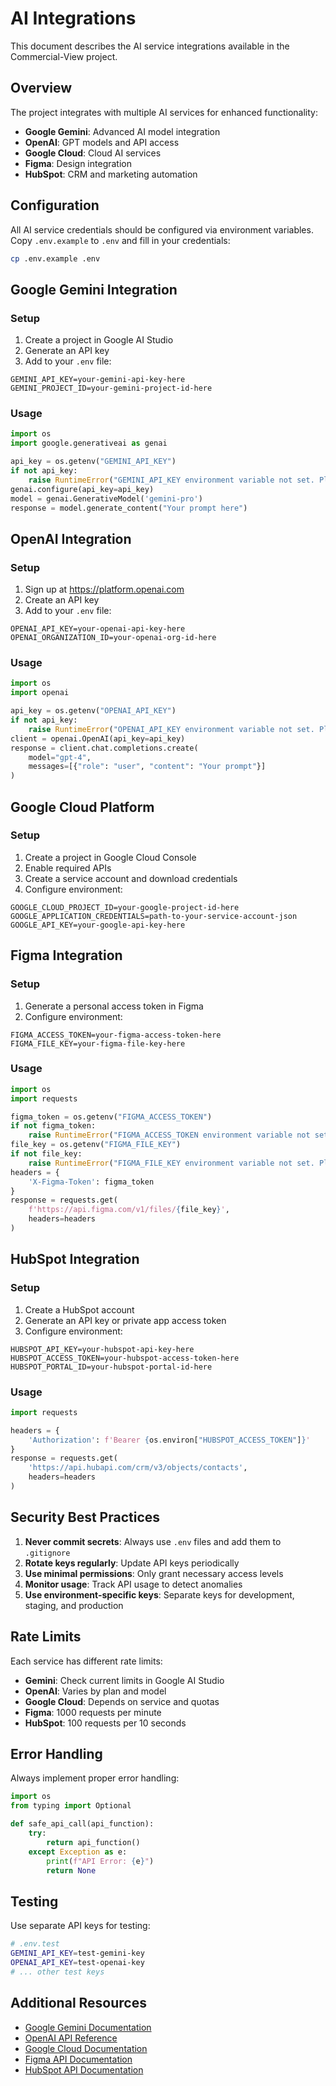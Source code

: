 # AI Integrations

This document describes the AI service integrations available in the Commercial-View project.

## Overview

The project integrates with multiple AI services for enhanced functionality:

- **Google Gemini**: Advanced AI model integration
- **OpenAI**: GPT models and API access
- **Google Cloud**: Cloud AI services
- **Figma**: Design integration
- **HubSpot**: CRM and marketing automation

## Configuration

All AI service credentials should be configured via environment variables. Copy `.env.example` to `.env` and fill in your credentials:

```bash
cp .env.example .env
```

## Google Gemini Integration

### Setup

1. Create a project in Google AI Studio
2. Generate an API key
3. Add to your `.env` file:

```env
GEMINI_API_KEY=your-gemini-api-key-here
GEMINI_PROJECT_ID=your-gemini-project-id-here
```

### Usage

```python
import os
import google.generativeai as genai

api_key = os.getenv("GEMINI_API_KEY")
if not api_key:
    raise RuntimeError("GEMINI_API_KEY environment variable not set. Please set it in your .env file.")
genai.configure(api_key=api_key)
model = genai.GenerativeModel('gemini-pro')
response = model.generate_content("Your prompt here")
```

## OpenAI Integration

### Setup

1. Sign up at https://platform.openai.com
2. Create an API key
3. Add to your `.env` file:

```env
OPENAI_API_KEY=your-openai-api-key-here
OPENAI_ORGANIZATION_ID=your-openai-org-id-here
```

### Usage

```python
import os
import openai

api_key = os.getenv("OPENAI_API_KEY")
if not api_key:
    raise RuntimeError("OPENAI_API_KEY environment variable not set. Please set it in your .env file.")
client = openai.OpenAI(api_key=api_key)
response = client.chat.completions.create(
    model="gpt-4",
    messages=[{"role": "user", "content": "Your prompt"}]
)
```

## Google Cloud Platform

### Setup

1. Create a project in Google Cloud Console
2. Enable required APIs
3. Create a service account and download credentials
4. Configure environment:

```env
GOOGLE_CLOUD_PROJECT_ID=your-google-project-id-here
GOOGLE_APPLICATION_CREDENTIALS=path-to-your-service-account-json
GOOGLE_API_KEY=your-google-api-key-here
```

## Figma Integration

### Setup

1. Generate a personal access token in Figma
2. Configure environment:

```env
FIGMA_ACCESS_TOKEN=your-figma-access-token-here
FIGMA_FILE_KEY=your-figma-file-key-here
```

### Usage

```python
import os
import requests

figma_token = os.getenv("FIGMA_ACCESS_TOKEN")
if not figma_token:
    raise RuntimeError("FIGMA_ACCESS_TOKEN environment variable not set. Please set it in your .env file.")
file_key = os.getenv("FIGMA_FILE_KEY")
if not file_key:
    raise RuntimeError("FIGMA_FILE_KEY environment variable not set. Please set it in your .env file.")
headers = {
    'X-Figma-Token': figma_token
}
response = requests.get(
    f'https://api.figma.com/v1/files/{file_key}',
    headers=headers
)
```

## HubSpot Integration

### Setup

1. Create a HubSpot account
2. Generate an API key or private app access token
3. Configure environment:

```env
HUBSPOT_API_KEY=your-hubspot-api-key-here
HUBSPOT_ACCESS_TOKEN=your-hubspot-access-token-here
HUBSPOT_PORTAL_ID=your-hubspot-portal-id-here
```

### Usage

```python
import requests

headers = {
    'Authorization': f'Bearer {os.environ["HUBSPOT_ACCESS_TOKEN"]}'
}
response = requests.get(
    'https://api.hubapi.com/crm/v3/objects/contacts',
    headers=headers
)
```

## Security Best Practices

1. **Never commit secrets**: Always use `.env` files and add them to `.gitignore`
2. **Rotate keys regularly**: Update API keys periodically
3. **Use minimal permissions**: Only grant necessary access levels
4. **Monitor usage**: Track API usage to detect anomalies
5. **Use environment-specific keys**: Separate keys for development, staging, and production

## Rate Limits

Each service has different rate limits:

- **Gemini**: Check current limits in Google AI Studio
- **OpenAI**: Varies by plan and model
- **Google Cloud**: Depends on service and quotas
- **Figma**: 1000 requests per minute
- **HubSpot**: 100 requests per 10 seconds

## Error Handling

Always implement proper error handling:

```python
import os
from typing import Optional

def safe_api_call(api_function):
    try:
        return api_function()
    except Exception as e:
        print(f"API Error: {e}")
        return None
```

## Testing

Use separate API keys for testing:

```bash
# .env.test
GEMINI_API_KEY=test-gemini-key
OPENAI_API_KEY=test-openai-key
# ... other test keys
```

## Additional Resources

- [Google Gemini Documentation](https://ai.google.dev/docs)
- [OpenAI API Reference](https://platform.openai.com/docs)
- [Google Cloud Documentation](https://cloud.google.com/docs)
- [Figma API Documentation](https://www.figma.com/developers/api)
- [HubSpot API Documentation](https://developers.hubspot.com/)
